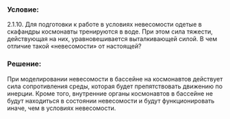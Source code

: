 ###  Условие:

$2.1.10.$ Для подготовки к работе в условиях невесомости одетые в скафандры космонавты тренируются в воде. При этом сила тяжести, действующая на них, уравновешивается выталкивающей силой. В чем отличие такой «невесомости» от настоящей?

###  Решение:

При моделировании невесомости в бассейне на космонавтов действует сила сопротивления среды, которая будет препятствовать движению по инерции. Кроме того, внутренние органы космонавтов в бассейне не будут находиться в состоянии невесомости и будут функционировать иначе, чем в условиях невесомости.